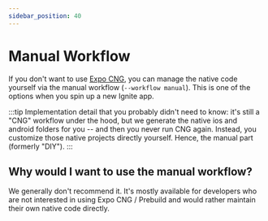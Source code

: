 ```yaml
---
sidebar_position: 40
---
```


# Manual Workflow

If you don't want to use [Expo CNG](./CNG.md), you can manage the native code yourself via the manual workflow (`--workflow manual`). This is one of the options when you spin up a new Ignite app.

:::tip
Implementation detail that you probably didn't need to know: it's still a "CNG" workflow under the hood, but we generate the native ios and android folders for you -- and then you never run CNG again. Instead, you customize those native projects directly yourself. Hence, the manual part (formerly "DIY").
:::

## Why would I want to use the manual workflow?

We generally don't recommend it. It's mostly available for developers who are not interested in using Expo CNG / Prebuild and would rather maintain their own native code directly.
